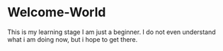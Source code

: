 # Welcome-World
This is my learning stage
I am just a beginner. I do not even understand what i am doing now, but i hope to get there.
